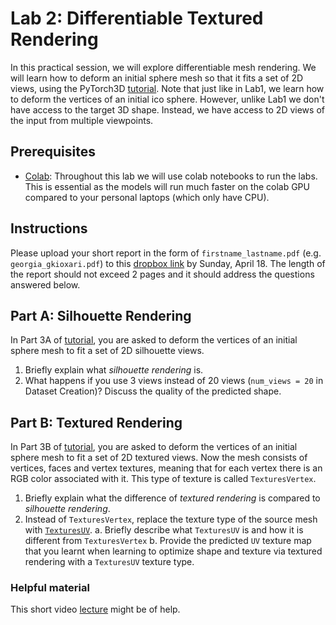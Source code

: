# Lab 2: Differentiable Textured Rendering

In this practical session, we will explore differentiable mesh rendering. We will learn how to deform an initial sphere mesh so that it fits a set of 2D views, using the PyTorch3D [tutorial][py3dlab]. Note that just like in Lab1, we learn how to deform the vertices of an initial ico sphere. However, unlike Lab1 we don't have access to the target 3D shape. Instead, we have access to 2D views of the input from multiple viewpoints.


## Prerequisites
* [Colab][colab]: Throughout this lab we will use colab notebooks to run the labs. This is essential as the models will run much faster on the colab GPU compared to your personal laptops (which only have CPU). 

## Instructions
Please upload your short report in the form of `firstname_lastname.pdf` (e.g. `georgia_gkioxari.pdf`) to this [dropbox link][dropbox] by Sunday, April 18. The length of the report should not exceed 2 pages and it should address the questions answered below.

## Part A: Silhouette Rendering

In Part 3A of [tutorial][py3dlab], you are asked to deform the vertices of an initial sphere mesh to fit a set of 2D silhouette views. 

1. Briefly explain what *silhouette rendering* is. 
2. What happens if you use 3 views instead of 20 views (`num_views = 20` in Dataset Creation)? Discuss the quality of the predicted shape.

## Part B: Textured Rendering

In Part 3B of [tutorial][py3dlab], you are asked to deform the vertices of an initial sphere mesh to fit a set of 2D textured views. Now the mesh consists of vertices, faces and vertex textures, meaning that for each vertex there is an RGB color associated with it. This type of texture is called `TexturesVertex`.

1. Briefly explain what the difference of *textured rendering* is compared to *silhouette rendering*. 
2. Instead of `TexturesVertex`, replace the texture type of the source mesh with [`TexturesUV`][textuv]. 
	a. Briefly describe what `TexturesUV` is and how it is different from `TexturesVertex`
	b. Provide the predicted `UV` texture map that you learnt when learning to optimize shape and texture via textured rendering with a `TexturesUV` texture type.

### Helpful material

This short video [lecture][lecture] might be of help.


[dropbox]: https://www.dropbox.com/request/Mk9FBIy7hJKe0f9hRdhv
[py3d]: https://github.com/facebookresearch/pytorch3d
[py3dtut]: https://github.com/facebookresearch/pytorch3d/tree/master/docs/tutorials
[py3dlab]: https://github.com/facebookresearch/pytorch3d/blob/master/docs/tutorials/fit_textured_mesh.ipynb
[colab]: https://colab.research.google.com/
[lecture]: https://www.youtube.com/watch?v=MOBAJb5nJRI&t=8189s
[textuv]: https://github.com/facebookresearch/pytorch3d/blob/master/pytorch3d/renderer/mesh/textures.py#L584